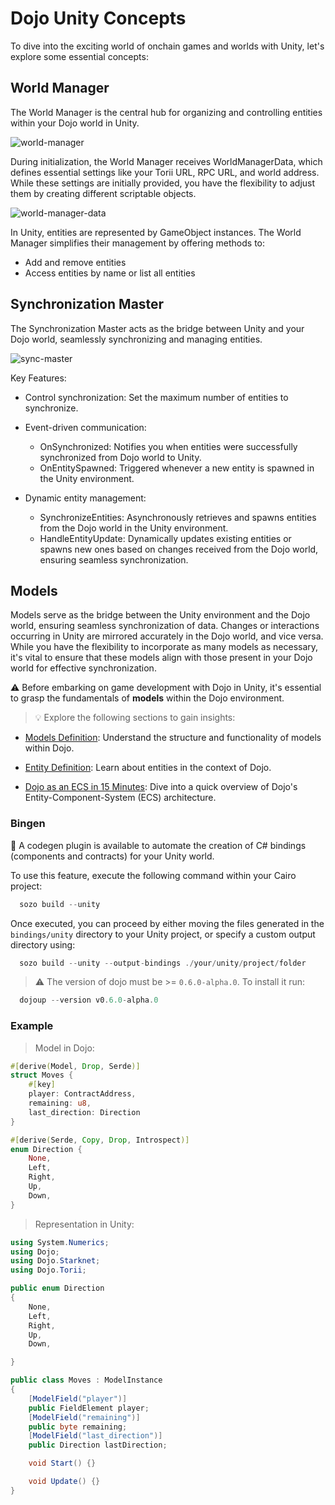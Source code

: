 # Dojo Unity Concepts

To dive into the exciting world of onchain games and worlds with Unity, let's explore some essential concepts:

## World Manager

The World Manager is the central hub for organizing and controlling entities within your Dojo world in Unity.

![world-manager](/unity/world-manager.png)

During initialization, the World Manager receives WorldManagerData, which defines essential settings like your Torii URL, RPC URL, and world address. While these settings are initially provided, you have the flexibility to adjust them by creating different scriptable objects.

![world-manager-data](/unity/world-manager-data.png)

In Unity, entities are represented by GameObject instances. The World Manager simplifies their management by offering methods to:

* Add and remove entities
* Access entities by name or list all entities

## Synchronization Master

The Synchronization Master acts as the bridge between Unity and your Dojo world, seamlessly synchronizing and managing entities.

![sync-master](/unity/sync-master.png)

Key Features:

* Control synchronization: Set the maximum number of entities to synchronize.
* Event-driven communication:
  * OnSynchronized: Notifies you when entities were successfully synchronized from Dojo world to Unity.
  * OnEntitySpawned: Triggered whenever a new entity is spawned in the Unity environment.

* Dynamic entity management:
  * SynchronizeEntities: Asynchronously retrieves and spawns entities from the Dojo world in the Unity environment.
  * HandleEntityUpdate: Dynamically updates existing entities or spawns new ones based on changes received from the Dojo world, ensuring seamless synchronization.

## Models

Models serve as the bridge between the Unity environment and the Dojo world, ensuring seamless synchronization of data. Changes or interactions occurring in Unity are mirrored accurately in the Dojo world, and vice versa.
While you have the flexibility to incorporate as many models as necessary, it's vital to ensure that these models align with those present in your Dojo world for effective synchronization.

⚠️ Before embarking on game development with Dojo in Unity, it's essential to grasp the fundamentals of **models** within the Dojo environment.

> 💡 Explore the following sections to gain insights:

* [Models Definition](/cairo/models.md): Understand the structure and functionality of models within Dojo.

* [Entity Definition](/cairo/entities.md): Learn about entities in the context of Dojo.

* [Dojo as an ECS in 15 Minutes](/cairo/hello-dojo.md): Dive into a quick overview of Dojo's Entity-Component-System (ECS) architecture.

### Bingen

📖 A codegen plugin is available to automate the creation of C# bindings (components and contracts) for your Unity world.

To use this feature, execute the following command within your Cairo project:

``` rust
  sozo build --unity
```

Once executed, you can proceed by either moving the files generated in the `bindings/unity` directory to your Unity project, or specify a custom output directory using:

``` rust
  sozo build --unity --output-bindings ./your/unity/project/folder
```

> ⚠️ The version of dojo must be >= `0.6.0-alpha.0`. To install it run:

``` rust
  dojoup --version v0.6.0-alpha.0
```

### Example

> Model in Dojo:

``` rust
#[derive(Model, Drop, Serde)]
struct Moves {
    #[key]
    player: ContractAddress,
    remaining: u8,
    last_direction: Direction
}

#[derive(Serde, Copy, Drop, Introspect)]
enum Direction {
    None,
    Left,
    Right,
    Up,
    Down,
}

```

> Representation in Unity:

``` cs
using System.Numerics;
using Dojo;
using Dojo.Starknet;
using Dojo.Torii;

public enum Direction
{
    None,
    Left,
    Right,
    Up,
    Down,

}

public class Moves : ModelInstance
{
    [ModelField("player")]
    public FieldElement player;
    [ModelField("remaining")]
    public byte remaining;
    [ModelField("last_direction")]
    public Direction lastDirection;

    void Start() {}

    void Update() {}
}
```
